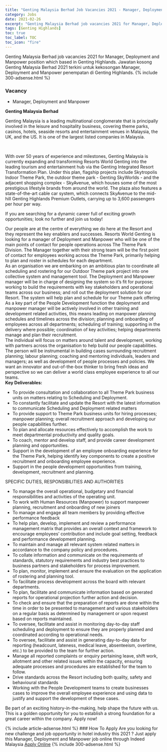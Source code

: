 ```yaml
---
title: "Genting Malaysia Berhad Job Vacancies 2021 - Manager, Deployment and Manpower" 
category: Jobs 
date: 2021-02-26 
excerpt: "Genting Malaysia Berhad job vacancies 2021 for Manager, Deployment and Manpower position which based in Genting Highlands. Jawatan kosong Genting Malaysia Berhad 2021 terkini untuk kekosongan Manager, Deployment and Manpower penempatan di Genting Highlands" 
tags: [Genting Highlands] 
toc: true 
toc_label: TOC 
toc_icon: "fire" 
--- 
```


Genting Malaysia Berhad job vacancies 2021 for Manager, Deployment and Manpower position which based in Genting Highlands. Jawatan kosong Genting Malaysia Berhad 2021 terkini untuk kekosongan Manager, Deployment and Manpower penempatan di Genting Highlands. 
{% include 300-adsense.html %} 
### Vacancy 
- Manager, Deployment and Manpower 
<div><div><p><b>Genting Malaysia Berhad<br>
</b></p><p></p><p>Genting Malaysia is a leading multinational conglomerate that is principally involved in the leisure and hospitality business, covering theme parks, casinos, hotels, seaside resorts and entertainment venues in Malaysia, the UK, and the US. It is one of the largest listed companies in Malaysia.</p><br>
<p></p>
<p>With over 50 years of experience and milestones, Genting Malaysia is currently expanding and transforming Resorts World Genting into the leading tourism and entertainment hub via the Genting Integrated Resort Transformation Plan. Under this plan, flagship projects include Skytropolis Indoor Theme Park, the outdoor theme park - Genting SkyWorlds - and the adjacent shopping complex - SkyAvenue, which houses some of the most prestigious lifestyle brands from around the world. The plaza also features a state-of-the-art cable car system, which connects SkyAvenue to the mid-hill Genting Highlands Premium Outlets, carrying up to 3,600 passengers per hour per way.</p>
<p>If you are searching for a dynamic career full of exciting growth opportunities; look no further and join us today!</p>
<div>
Our people are at the centre of everything we do here at the Resort and they represent the key enablers and successes. Resorts World Genting is looking for a manager of Deployment and Manpower who will be one of the main points of contact for people operations across The Theme Park Division. The Manager together with their strong team will be the first point of contact for employees working across the Theme Park, primarily helping to plan and roster in schedules for each department.</div>
<div>As an organisation we are embarking on an ambitious plan to coordinate all scheduling and rostering for our Outdoor Theme park project into one collective system and management tool. The Deployment and Manpower manager will be in charge of designing the system so it&#8217;s fit for purpose; working to build the requirements with key stakeholders and operational teams across our business; and roll out the deployment solution for our Resort. The system will help plan and schedule for our Theme park offering</div>
<div>As a key part of the People Development function the deployment and manpower manager will be actively involved in other training and development related activities, this means leading on manpower planning schedules and timelines across the division; planning and onboarding of employees across all departments; scheduling of training; supporting in the delivery where possible; coordination of key activities; helping departments manage and plan their recruitment.</div>
<div>The individual will focus on matters around talent and development, working with partners across the organisation to help build our people capabilities. The person will be instrumental in building cases surrounding recruitment planning; labour planning; coaching and mentoring individuals, leaders and managers; as well as development of people processes and policies. We want an innovator and out-of-the-box thinker to bring fresh ideas and perspective so we can deliver a world class employee experience to all our teams.</div>
<div></div><div><b>Key Deliverables:</b></div>
<ul><li>To provide consultation and collaboration to all Theme Park business units on matters relating to Scheduling and Deployment.</li>
<li>To constantly facilitate and update the Resort with the latest information to communicate Scheduling and Deployment related matters</li>
<li>To provide support to Theme Park business units for hiring processes; manpower planning; overall recruitment approach and developing our people capabilities further.</li>
<li>To plan and allocate resources effectively to accomplish the work to meet departmental productivity and quality goals.</li>
<li>To coach, mentor and develop staff, and provide career development planning and opportunities.</li>
<li>Support in the development of an employee onboarding experience for the Theme Park, helping identify key components to create a positive recruitment and onboarding employee experience.</li>
<li>Support in the people development opportunities from training, development, recruitment and planning.</li>
</ul>
<div></div><div>SPECIFIC DUTIES, RESPONSIBILITIES AND AUTHORITIES</div>
<ul><li>To manage the overall operational, budgetary and financial responsibilities and activities of the operating unit.</li>
<li>To work with Human Resources (Manpower) to support manpower planning, recruitment and onboarding of new joiners</li>
<li>To manage and engage all team members by providing effective performance feedback</li>
<li>To help plan, develop, implement and review a performance management matrix that provides an overall context and framework to encourage employees&#8217; contribution and include goal setting, feedback and performance development planning.</li>
<li>To maintain and manage all relevant system related matters in accordance to the company policy and procedures.</li>
<li>To collate information and communicate on the requirements of standards, statutory requirements and industry best practices to business partners and stakeholders for process improvement.</li>
<li>To plan, monitor, implement and ensure the evaluation on the application of rostering and planning tool.</li>
<li>To facilitate process development across the board with relevant departments.</li>
<li>To plan, facilitate and communicate information based on generated reports for operational projection further action and decision.</li>
<li>To check and ensure that the preparation of reports are done within the time in order to be presented to management and various stakeholders on a regular basis as determined by management or upon request based on reports maintained.</li>
<li>To oversee, facilitate and assist in monitoring day-to-day staff scheduling and deployment to ensure they are properly planned and coordinated according to operational needs.</li>
<li>To oversee, facilitate and assist in generating day-to-day data for reporting (headcount, lateness, medical leave, absenteeism, overtime, etc.) to be provided to the team for further action.</li>
<li>Manage all reported complaints or enquiry pertaining leave, shift work, allotment and other related issues within the capacity, ensuring adequate processes and procedures are established for the team to follow.</li>
<li>Drive standards across the Resort including both quality, safety and behavioural standards</li>
<li>Working with the People Development teams to create businesses cases to improve the overall employee experience and using data to justify and support the development of these cases.</li>
</ul>
<p>Be part of an exciting history-in-the-making, help shape the future with us. This is a golden opportunity for you to establish a strong foundation for a great career within the company. Apply now!</p></div></div> 
{% include article-adsense.html %} 
### How To Apply 
Are you looking for new challenge and job opportunity in hotel industry this 2021 ?
Just apply this Manager, Deployment and Manpower job online through Indeed Malaysia 
<a href="https://malaysia.indeed.com/viewjob?jk=e78d333de13b2bce" class="btn btn--info" target="_blank" rel="nofollow noopenner">Apply Online</a> 
{% include 300-adsense.html %} 